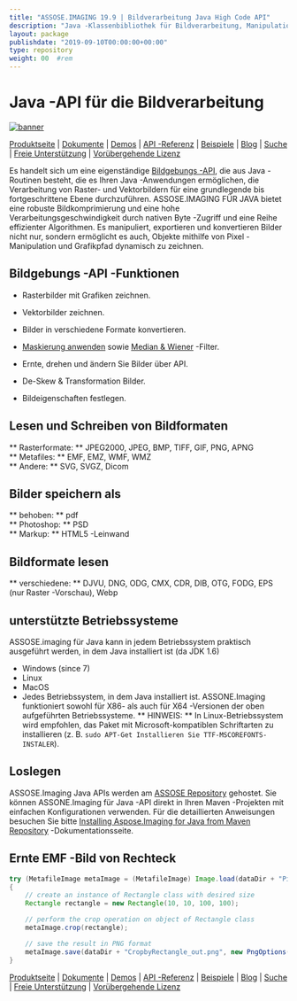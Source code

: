 ```yaml
---
title: "ASSOSE.IMAGING 19.9 | Bildverarbeitung Java High Code API" 
description: "Java -Klassenbibliothek für Bildverarbeitung, Manipulation und Konvertierung. Unterstützt Maskierung, Filter, Deskew, Matrix -Transformation, Formen, Dithering und Vektoren." 
layout: package
publishdate: "2019-09-10T00:00:00+00:00"
type: repository
weight: 00	#rem
---
```


# Java -API für die Bildverarbeitung
[![banner](../aspose_imaging-for-java-banner.png)](./)

[Produktseite](https://products.aspose.com/imaging/java) | [Dokumente](https://docs.aspose.com/imaging/java/) | [Demos](https://products.aspose.app/imaging/family) | [API -Referenz](https://apireference.aspose.com/imaging/java) | [Beispiele](https://github.com/aspose-imaging/Aspose.Imaging-for-Java) | [Blog](https://blog.aspose.com/category/imaging/) | [Suche](https://search.aspose.com/) | [Freie Unterstützung](https://forum.aspose.com/c/imaging) | [Vorübergehende Lizenz](https://purchase.aspose.com/temporary-license)

Es handelt sich um eine eigenständige [Bildgebungs -API](https://products.aspose.com/imaging/java), die aus Java -Routinen besteht, die es Ihren Java -Anwendungen ermöglichen, die Verarbeitung von Raster- und Vektorbildern für eine grundlegende bis fortgeschrittene Ebene durchzuführen.
ASSOSE.IMAGING FÜR JAVA bietet eine robuste Bildkomprimierung und eine hohe Verarbeitungsgeschwindigkeit durch nativen Byte -Zugriff und eine Reihe effizienter Algorithmen. Es manipuliert, exportieren und konvertieren Bilder nicht nur, sondern ermöglicht es auch, Objekte mithilfe von Pixel -Manipulation und Grafikpfad dynamisch zu zeichnen.

## Bildgebungs -API -Funktionen
- Rasterbilder mit Grafiken zeichnen.
- Vektorbilder zeichnen.
- Bilder in verschiedene Formate konvertieren.

- [Maskierung anwenden](https://docs.aspose.com/imaging/java/applying-masking-to-images/) sowie [Median & Wiener](https://docs.aspose.com/imaging/java/applying-median-and-wiener-filters/) -Filter.
- Ernte, drehen und ändern Sie Bilder über API.
- De-Skew & Transformation Bilder.
- Bildeigenschaften festlegen.

## Lesen und Schreiben von Bildformaten
** Rasterformate: ** JPEG2000, JPEG, BMP, TIFF, GIF, PNG, APNG \
** Metafiles: ** EMF, EMZ, WMF, WMZ \
** Andere: ** SVG, SVGZ, Dicom

## Bilder speichern als
** behoben: ** pdf \
** Photoshop: ** PSD \
** Markup: ** HTML5 -Leinwand

## Bildformate lesen
** verschiedene: ** DJVU, DNG, ODG, CMX, CDR, DIB, OTG, FODG, EPS (nur Raster -Vorschau), Webp

## unterstützte Betriebssysteme
ASSOSE.imaging für Java kann in jedem Betriebssystem praktisch ausgeführt werden, in dem Java installiert ist (da JDK 1.6)
- Windows (since 7)
- Linux
- MacOS
- Jedes Betriebssystem, in dem Java installiert ist.
ASSONE.Imaging funktioniert sowohl für X86- als auch für X64 -Versionen der oben aufgeführten Betriebssysteme.
** HINWEIS: ** In Linux-Betriebssystem wird empfohlen, das Paket mit Microsoft-kompatiblen Schriftarten zu installieren (z. B. `sudo APT-Get Installieren Sie TTF-MSCOREFONTS-INSTALER`).

## Loslegen

ASSOSE.Imaging Java APIs werden am [ASSOSE Repository](https://repository.aspose.com/imaging/) gehostet. Sie können ASSONE.Imaging für Java -API direkt in Ihren Maven -Projekten mit einfachen Konfigurationen verwenden. Für die detaillierten Anweisungen besuchen Sie bitte [Installing Aspose.Imaging for Java from Maven Repository](https://docs.aspose.com/imaging/java/installation/) -Dokumentationsseite.

## Ernte EMF -Bild von Rechteck

```java
try (MetafileImage metaImage = (MetafileImage) Image.load(dataDir + "Picture1.emf"))
{
	// create an instance of Rectangle class with desired size
	Rectangle rectangle = new Rectangle(10, 10, 100, 100);

	// perform the crop operation on object of Rectangle class
	metaImage.crop(rectangle);

	// save the result in PNG format
	metaImage.save(dataDir + "CropbyRectangle_out.png", new PngOptions());
}
```

[Produktseite](https://products.aspose.com/imaging/java) | [Dokumente](https://docs.aspose.com/imaging/java/) | [Demos](https://products.aspose.app/imaging/family) | [API -Referenz](https://apireference.aspose.com/imaging/java) | [Beispiele](https://github.com/aspose-imaging/Aspose.Imaging-for-Java) | [Blog](https://blog.aspose.com/category/imaging/) | [Suche](https://search.aspose.com/) | [Freie Unterstützung](https://forum.aspose.com/c/imaging) | [Vorübergehende Lizenz](https://purchase.aspose.com/temporary-license)
